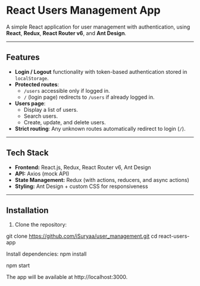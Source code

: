 # React Users Management App

A simple React application for user management with authentication, using **React**, **Redux**, **React Router v6**, and **Ant Design**.

---

## Features

- **Login / Logout** functionality with token-based authentication stored in `localStorage`.
- **Protected routes**:
  - `/users` accessible only if logged in.
  - `/` (login page) redirects to `/users` if already logged in.
- **Users page**:
  - Display a list of users.
  - Search users.
  - Create, update, and delete users.
- **Strict routing**: Any unknown routes automatically redirect to login (`/`).

---

## Tech Stack

- **Frontend:** React.js, Redux, React Router v6, Ant Design
- **API:** Axios (mock API)
- **State Management:** Redux (with actions, reducers, and async actions)
- **Styling:** Ant Design + custom CSS for responsiveness

---

## Installation

1. Clone the repository:

git clone https://github.com/iSuryaa/user_management.git
cd react-users-app

Install dependencies:
npm install

npm start

The app will be available at http://localhost:3000.
